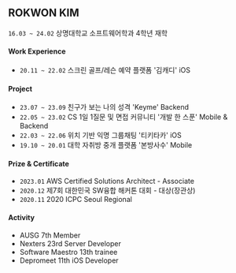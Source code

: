 ## ROKWON KIM
`16.03 ~ 24.02` 상명대학교 소프트웨어학과 4학년 재학 

#### Work Experience  
- `20.11 ~ 22.02` 스크린 골프/레슨 예약 플랫폼 '김캐디' iOS

#### Project
- `23.07 ~ 23.09` 친구가 보는 나의 성격 'Keyme' Backend
- `22.05 ~ 23.02` CS 1일 1질문 및 면접 커뮤니티 '개발 한 스푼' Mobile & Backend
- `22.03 ~ 22.06` 위치 기반 익명 그룹채팅 '티키타카' iOS
- `19.10 ~ 20.01` 대학 자취방 중개 플랫폼 '본방사수' Mobile

#### Prize & Certificate
- `2023.01` AWS Certified Solutions Architect - Associate
- `2020.12` 제7회 대한민국 SW융합 해커톤 대회 - 대상(장관상) 
- `2020.11` 2020 ICPC Seoul Regional

#### Activity
- AUSG 7th Member
- Nexters 23rd Server Developer
- Software Maestro 13th trainee
- Depromeet 11th iOS Developer
